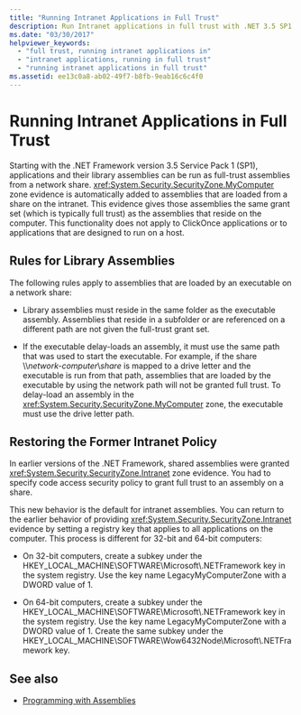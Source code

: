 ```yaml
---
title: "Running Intranet Applications in Full Trust"
description: Run Intranet applications in full trust with .NET 3.5 SP1. Applications and their library assemblies can be run as full-trust assemblies from a network share.
ms.date: "03/30/2017"
helpviewer_keywords: 
  - "full trust, running intranet applications in"
  - "intranet applications, running in full trust"
  - "running intranet applications in full trust"
ms.assetid: ee13c0a8-ab02-49f7-b8fb-9eab16c6c4f0
---
```

# Running Intranet Applications in Full Trust

Starting with the .NET Framework version 3.5 Service Pack 1 (SP1), applications and their library assemblies can be run as full-trust assemblies from a network share. <xref:System.Security.SecurityZone.MyComputer> zone evidence is automatically added to assemblies that are loaded from a share on the intranet. This evidence gives those assemblies the same grant set (which is typically full trust) as the assemblies that reside on the computer. This functionality does not apply to ClickOnce applications or to applications that are designed to run on a host.  
  
## Rules for Library Assemblies  

The following rules apply to assemblies that are loaded by an executable on a network share:  
  
- Library assemblies must reside in the same folder as the executable assembly. Assemblies that reside in a subfolder or are referenced on a different path are not given the full-trust grant set.  
  
- If the executable delay-loads an assembly, it must use the same path that was used to start the executable. For example, if the share \\\\*network-computer*\\*share* is mapped to a drive letter and the executable is run from that path, assemblies that are loaded by the executable by using the network path will not be granted full trust. To delay-load an assembly in the <xref:System.Security.SecurityZone.MyComputer> zone, the executable must use the drive letter path.  
  
## Restoring the Former Intranet Policy  

In earlier versions of the .NET Framework, shared assemblies were granted <xref:System.Security.SecurityZone.Intranet> zone evidence. You had to specify code access security policy to grant full trust to an assembly on a share.  
  
This new behavior is the default for intranet assemblies. You can return to the earlier behavior of providing <xref:System.Security.SecurityZone.Intranet> evidence by setting a registry key that applies to all applications on the computer. This process is different for 32-bit and 64-bit computers:  
  
- On 32-bit computers, create a subkey under the HKEY_LOCAL_MACHINE\SOFTWARE\Microsoft\\.NETFramework key in the system registry. Use the key name LegacyMyComputerZone with a DWORD value of 1.  
  
- On 64-bit computers, create a subkey under the HKEY_LOCAL_MACHINE\SOFTWARE\Microsoft\\.NETFramework key in the system registry. Use the key name LegacyMyComputerZone with a DWORD value of 1. Create the same subkey under the HKEY_LOCAL_MACHINE\SOFTWARE\Wow6432Node\Microsoft\\.NETFramework key.  
  
## See also

- [Programming with Assemblies](../../standard/assembly/index.md)
